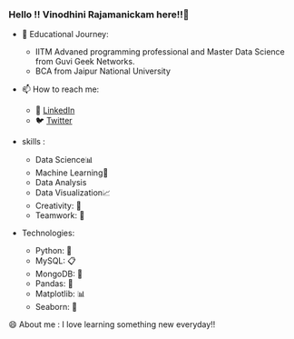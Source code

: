 ### Hello !! Vinodhini Rajamanickam here!!👋

- 🌱 Educational Journey:
  -  IITM Advaned programming professional and Master Data Science from Guvi Geek Networks.
  -  BCA from Jaipur National University
    
- 📫 How to reach me: 

  - 💼 [LinkedIn](https://www.linkedin.com/in/vinodhini-rajamanickam)
  - 🐦 [Twitter](https://twitter.com/vinodhini_raj96)
 
- skills :
  - Data Science📊
  - Machine Learning🧠
  - Data Analysis
  - Data Visualization📈
  - Creativity: 🎨
  - Teamwork: 🤝
 
- Technologies:
  - Python: 🐍
  - MySQL: 📋
  - MongoDB: 🍃
  - Pandas: 🐼
  - Matplotlib: 📊
  - Seaborn: 🌊



 😄 About me :  I love learning something new everyday!!
<!--
**Vinodhini96/Vinodhini96** is a ✨ _special_ ✨ repository because its `README.md` (this file) appears on your GitHub profile.

Here are some ideas to get you started:

- 🔭 I’m currently working on ...
- 🌱 I’m currently learning ...
- 👯 I’m looking to collaborate on ...
- 🤔 I’m looking for help with ...
- 💬 Ask me about ...
- 📫 How to reach me: ...
- 😄 Pronouns: ...
- ⚡ Fun fact: ...
-->

